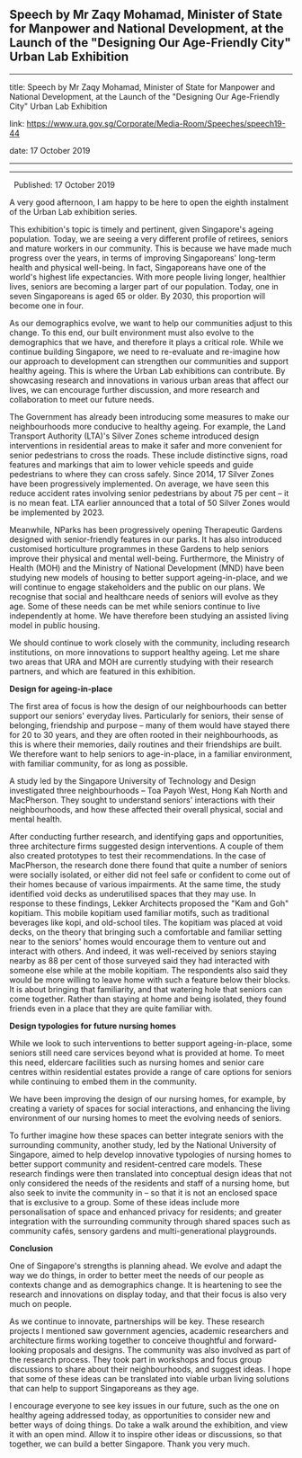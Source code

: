 ## Speech by Mr Zaqy Mohamad, Minister of State for Manpower and National Development, at the Launch of the "Designing Our Age-Friendly City" Urban Lab Exhibition
---
title: Speech by Mr Zaqy Mohamad, Minister of State for Manpower and National Development, at the Launch of the "Designing Our Age-Friendly City" Urban Lab Exhibition

link: https://www.ura.gov.sg/Corporate/Media-Room/Speeches/speech19-44

date: 17 October 2019

---

---------------------------------------------------------------------------------------------------------------------------------------------------------------

  Published: 17 October 2019

A very good afternoon, I am happy to be here to open the eighth instalment of the Urban Lab exhibition series.

This exhibition's topic is timely and pertinent, given Singapore's ageing population. Today, we are seeing a very different profile of retirees, seniors and mature workers in our community. This is because we have made much progress over the years, in terms of improving Singaporeans' long-term health and physical well-being. In fact, Singaporeans have one of the world's highest life expectancies. With more people living longer, healthier lives, seniors are becoming a larger part of our population. Today, one in seven Singaporeans is aged 65 or older. By 2030, this proportion will become one in four.

As our demographics evolve, we want to help our communities adjust to this change. To this end, our built environment must also evolve to the demographics that we have, and therefore it plays a critical role. While we continue building Singapore, we need to re-evaluate and re-imagine how our approach to development can strengthen our communities and support healthy ageing. This is where the Urban Lab exhibitions can contribute. By showcasing research and innovations in various urban areas that affect our lives, we can encourage further discussion, and more research and collaboration to meet our future needs.

The Government has already been introducing some measures to make our neighbourhoods more conducive to healthy ageing. For example, the Land Transport Authority (LTA)'s Silver Zones scheme introduced design interventions in residential areas to make it safer and more convenient for senior pedestrians to cross the roads. These include distinctive signs, road features and markings that aim to lower vehicle speeds and guide pedestrians to where they can cross safely. Since 2014, 17 Silver Zones have been progressively implemented. On average, we have seen this reduce accident rates involving senior pedestrians by about 75 per cent – it is no mean feat. LTA earlier announced that a total of 50 Silver Zones would be implemented by 2023.

Meanwhile, NParks has been progressively opening Therapeutic Gardens designed with senior-friendly features in our parks. It has also introduced customised horticulture programmes in these Gardens to help seniors improve their physical and mental well-being. Furthermore, the Ministry of Health (MOH) and the Ministry of National Development (MND) have been studying new models of housing to better support ageing-in-place, and we will continue to engage stakeholders and the public on our plans. We recognise that social and healthcare needs of seniors will evolve as they age. Some of these needs can be met while seniors continue to live independently at home. We have therefore been studying an assisted living model in public housing.

We should continue to work closely with the community, including research institutions, on more innovations to support healthy ageing. Let me share two areas that URA and MOH are currently studying with their research partners, and which are featured in this exhibition.

**Design for ageing-in-place**

The first area of focus is how the design of our neighbourhoods can better support our seniors' everyday lives. Particularly for seniors, their sense of belonging, friendship and purpose – many of them would have stayed there for 20 to 30 years, and they are often rooted in their neighbourhoods, as this is where their memories, daily routines and their friendships are built. We therefore want to help seniors to age-in-place, in a familiar environment, with familiar community, for as long as possible.

A study led by the Singapore University of Technology and Design investigated three neighbourhoods – Toa Payoh West, Hong Kah North and MacPherson. They sought to understand seniors' interactions with their neighbourhoods, and how these affected their overall physical, social and mental health.

After conducting further research, and identifying gaps and opportunities, three architecture firms suggested design interventions. A couple of them also created prototypes to test their recommendations. In the case of MacPherson, the research done there found that quite a number of seniors were socially isolated, or either did not feel safe or confident to come out of their homes because of various impairments. At the same time, the study identified void decks as underutilised spaces that they may use. In response to these findings, Lekker Architects proposed the "Kam and Goh" kopitiam. This mobile kopitiam used familiar motifs, such as traditional beverages like kopi, and old-school tiles. The kopitiam was placed at void decks, on the theory that bringing such a comfortable and familiar setting near to the seniors' homes would encourage them to venture out and interact with others. And indeed, it was well-received by seniors staying nearby as 88 per cent of those surveyed said they had interacted with someone else while at the mobile kopitiam. The respondents also said they would be more willing to leave home with such a feature below their blocks. It is about bringing that familiarity, and that watering hole that seniors can come together. Rather than staying at home and being isolated, they found friends even in a place that they are quite familiar with.

**Design typologies for future nursing homes**

While we look to such interventions to better support ageing-in-place, some seniors still need care services beyond what is provided at home. To meet this need, eldercare facilities such as nursing homes and senior care centres within residential estates provide a range of care options for seniors while continuing to embed them in the community.

We have been improving the design of our nursing homes, for example, by creating a variety of spaces for social interactions, and enhancing the living environment of our nursing homes to meet the evolving needs of seniors.

To further imagine how these spaces can better integrate seniors with the surrounding community, another study, led by the National University of Singapore, aimed to help develop innovative typologies of nursing homes to better support community and resident-centred care models. These research findings were then translated into conceptual design ideas that not only considered the needs of the residents and staff of a nursing home, but also seek to invite the community in – so that it is not an enclosed space that is exclusive to a group. Some of these ideas include more personalisation of space and enhanced privacy for residents; and greater integration with the surrounding community through shared spaces such as community cafés, sensory gardens and multi-generational playgrounds.

**Conclusion**

One of Singapore's strengths is planning ahead. We evolve and adapt the way we do things, in order to better meet the needs of our people as contexts change and as demographics change. It is heartening to see the research and innovations on display today, and that their focus is also very much on people.

As we continue to innovate, partnerships will be key. These research projects I mentioned saw government agencies, academic researchers and architecture firms working together to conceive thoughtful and forward-looking proposals and designs. The community was also involved as part of the research process. They took part in workshops and focus group discussions to share about their neighbourhoods, and suggest ideas. I hope that some of these ideas can be translated into viable urban living solutions that can help to support Singaporeans as they age.

I encourage everyone to see key issues in our future, such as the one on healthy ageing addressed today, as opportunities to consider new and better ways of doing things. Do take a walk around the exhibition, and view it with an open mind. Allow it to inspire other ideas or discussions, so that together, we can build a better Singapore. Thank you very much.